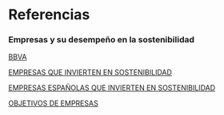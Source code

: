 # Referencias 






### Empresas y su desempeño en la sostenibilidad

[BBVA](https://www.bbva.com/es/sostenibilidad/que-es-la-sostenibilidad-ambiental-y-que-responsabilidad-tienen-las-empresas/?gad_source=1&gclid=EAIaIQobChMIgfvotbyhiQMVappoCR111SbgEAAYAyAAEgLirfD_BwE)

[EMPRESAS QUE INVIERTEN EN SOSTENIBILIDAD](https://www.universitatcarlemany.com/actualidad/blog/empresas-desarrollo-sostenible/)

[EMPRESAS ESPAÑOLAS QUE INVIERTEN EN SOSTENIBILIDAD](https://emprendedores.es/sostenibilidad/10-empresas-sostenibles-espana/)

[OBJETIVOS DE EMPRESAS](https://www.nuevatribuna.es/articulo/consumo/interesa-empresas-avanzar-desarrollo-s/20180207160610148299.html)
